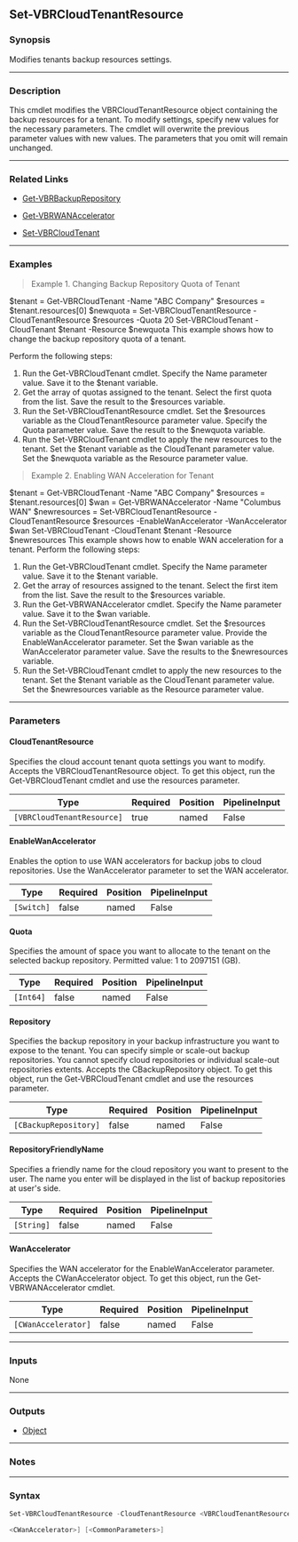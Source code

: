 Set-VBRCloudTenantResource
--------------------------

### Synopsis
Modifies tenants backup resources settings.

---

### Description

This cmdlet modifies the VBRCloudTenantResource object containing the backup resources for a tenant. To modify settings, specify new values for the necessary parameters.  The cmdlet will overwrite the previous parameter values with new values. The parameters that you omit will remain unchanged.

---

### Related Links
* [Get-VBRBackupRepository](Get-VBRBackupRepository)

* [Get-VBRWANAccelerator](Get-VBRWANAccelerator)

* [Set-VBRCloudTenant](Set-VBRCloudTenant)

---

### Examples
> Example 1. Changing Backup Repository Quota of Tenant

$tenant = Get-VBRCloudTenant -Name "ABC Company"
$resources = $tenant.resources[0]
$newquota = Set-VBRCloudTenantResource -CloudTenantResource $resources -Quota 20
Set-VBRCloudTenant -CloudTenant $tenant -Resource $newquota
This example shows how to change the backup repository quota of a tenant.

Perform the following steps:
1. Run the Get-VBRCloudTenant cmdlet. Specify the Name parameter value. Save it to the $tenant variable.
2. Get the array of quotas assigned to the tenant. Select the first quota from the list. Save the result to the $resources variable.
3. Run the Set-VBRCloudTenantResource cmdlet. Set the $resources variable as the CloudTenantResource parameter value. Specify the Quota parameter value. Save the result to the $newquota variable.
4. Run the Set-VBRCloudTenant cmdlet to apply the new resources to the tenant. Set the $tenant variable as the CloudTenant parameter value. Set the $newquota variable as the Resource parameter value.
> Example 2. Enabling WAN Acceleration for Tenant

$tenant = Get-VBRCloudTenant -Name "ABC Company"
$resources = $tenant.resources[0]
$wan = Get-VBRWANAccelerator -Name "Columbus WAN"
$newresources = Set-VBRCloudTenantResource -CloudTenantResource $resources -EnableWanAccelerator -WanAccelerator $wan
Set-VBRCloudTenant -CloudTenant $tenant -Resource $newresources
This example shows how to enable WAN acceleration for a tenant.
Perform the following steps:
1. Run the Get-VBRCloudTenant cmdlet. Specify the Name parameter value. Save it to the $tenant variable.
2. Get the array of resources assigned to the tenant. Select the first item from the list. Save the result to the $resources variable.
3. Run the Get-VBRWANAccelerator cmdlet. Specify the Name parameter value. Save it to the $wan variable.
4. Run the Set-VBRCloudTenantResource cmdlet. Set the $resources variable as the CloudTenantResource parameter value. Provide the EnableWanAccelerator parameter. Set the $wan variable as the WanAccelerator parameter value.  Save the results to the $newresources variable.
5. Run the Set-VBRCloudTenant cmdlet to apply the new resources to the tenant. Set the $tenant variable as the CloudTenant parameter value. Set the $newresources variable as the Resource parameter value.

---

### Parameters
#### **CloudTenantResource**
Specifies the cloud account tenant quota settings you want to modify. Accepts the VBRCloudTenantResource object. To get this object, run the Get-VBRCloudTenant cmdlet and use the resources parameter.

|Type                      |Required|Position|PipelineInput|
|--------------------------|--------|--------|-------------|
|`[VBRCloudTenantResource]`|true    |named   |False        |

#### **EnableWanAccelerator**
Enables the option to use WAN accelerators for backup jobs to cloud repositories. Use the WanAccelerator parameter to set the WAN accelerator.

|Type      |Required|Position|PipelineInput|
|----------|--------|--------|-------------|
|`[Switch]`|false   |named   |False        |

#### **Quota**
Specifies the amount of space you want to allocate to the tenant on the selected backup repository. Permitted value: 1 to 2097151  (GB).

|Type     |Required|Position|PipelineInput|
|---------|--------|--------|-------------|
|`[Int64]`|false   |named   |False        |

#### **Repository**
Specifies the backup repository in your backup infrastructure you want to expose to the tenant. You can specify simple or scale-out backup repositories. You cannot specify cloud repositories or individual scale-out repositories extents. Accepts the CBackupRepository object. To get this object, run the Get-VBRCloudTenant cmdlet and use the resources parameter.

|Type                 |Required|Position|PipelineInput|
|---------------------|--------|--------|-------------|
|`[CBackupRepository]`|false   |named   |False        |

#### **RepositoryFriendlyName**
Specifies a friendly name for the cloud repository you want to present to the user. The name you enter will be displayed in the list of backup repositories at user's side.

|Type      |Required|Position|PipelineInput|
|----------|--------|--------|-------------|
|`[String]`|false   |named   |False        |

#### **WanAccelerator**
Specifies the WAN accelerator for the EnableWanAccelerator parameter. Accepts the CWanAccelerator object. To get this object, run the Get-VBRWANAccelerator cmdlet.

|Type               |Required|Position|PipelineInput|
|-------------------|--------|--------|-------------|
|`[CWanAccelerator]`|false   |named   |False        |

---

### Inputs
None

---

### Outputs
* [Object](https://learn.microsoft.com/en-us/dotnet/api/System.Object)

---

### Notes

---

### Syntax
```PowerShell
Set-VBRCloudTenantResource -CloudTenantResource <VBRCloudTenantResource> [-EnableWanAccelerator] [-Quota <Int64>] [-Repository <CBackupRepository>] [-RepositoryFriendlyName <String>] [-WanAccelerator 
```
```PowerShell
<CWanAccelerator>] [<CommonParameters>]
```
